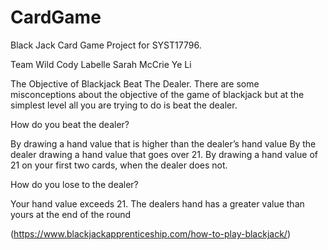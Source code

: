 # CardGame
Black Jack Card Game Project for SYST17796.

Team Wild
Cody Labelle
Sarah McCrie
Ye Li


The Objective of Blackjack
Beat The Dealer. There are some misconceptions about the objective of the game of blackjack but at the simplest level all you are trying to do is beat the dealer.

How do you beat the dealer?

By drawing a hand value that is higher than the dealer’s hand value
By the dealer drawing a hand value that goes over 21.
By drawing a hand value of 21 on your first two cards, when the dealer does not.

How do you lose to the dealer? 

Your hand value exceeds 21.
The dealers hand has a greater value than yours at the end of the round

(https://www.blackjackapprenticeship.com/how-to-play-blackjack/)
